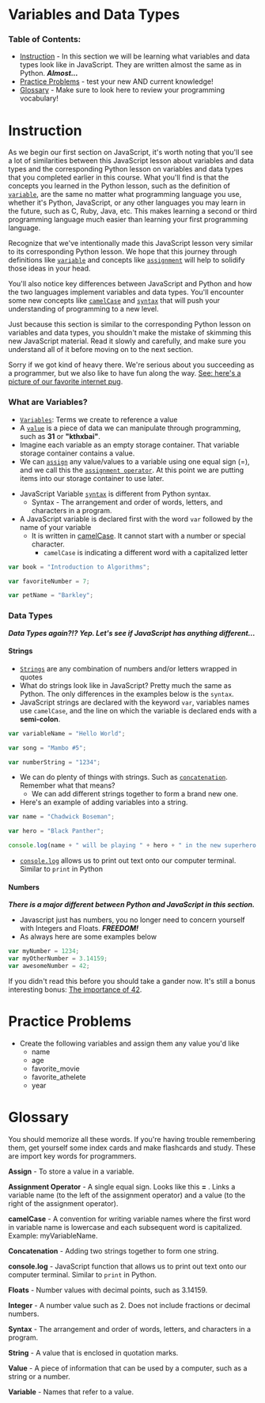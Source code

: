 # Variables and Data Types

### <a name="home"></a>Table of Contents:
* [Instruction](#instruction) - In this section we will be learning what variables and data types look like in JavaScript. They are written almost the same as in Python. ***Almost...***
* [Practice Problems](#practice-problems) - test your new AND current knowledge!
* [Glossary](#glossary) - Make sure to look here to review your programming vocabulary!

# <a name="instruction"></a>Instruction

As we begin our first section on JavaScript, it's worth noting that you'll see a lot of similarities between this JavaScript lesson about variables and data types and the corresponding Python lesson on variables and data types that you completed earlier in this course. What you'll find is that the concepts you learned in the Python lesson, such as the definition of [`variable`](#glossary), are the same no matter what programming language you use, whether it's Python, JavaScript, or any other languages you may learn in the future, such as C, Ruby, Java, etc. This makes learning a second or third programming language much easier than learning your first programming language.

Recognize that we've intentionally made this JavaScript lesson very similar to its corresponding Python lesson. We hope that this journey through definitions like [`variable`](#glossary) and concepts like [`assignment`](#glossary) will help to solidify those ideas in your head.

You'll also notice key differences between JavaScript and Python and how the two languages implement variables and data types. You'll encounter some new concepts like [`camelCase`](#glossary) and [`syntax`](#glossary) that will push your understanding of programming to a new level.

Just because this section is similar to the corresponding Python lesson on variables and data types, you shouldn't make the mistake of skimming this new JavaScript material. Read it slowly and carefully, and make sure you understand all of it before moving on to the next section.

Sorry if we got kind of heavy there. We're serious about you succeeding as a programmer, but we also like to have fun along the way. [See: here's a picture of our favorite internet pug](http://itsdougthepug.tumblr.com/post/134559118051/netflix-party-of-one-doug).

### What are Variables?


 -  [`Variables`](#glossary): Terms we create to reference a value
 - A [`value`](#glossary) is a piece of data we can manipulate through programming, such as **31** or **"kthxbai"**.
 - Imagine each variable as an empty storage container. That variable storage container contains a value.
 - We can [`assign`](#glossary) any value/values to a variable using one equal sign (=), and we call this the [`assignment operator`](#glossary). At this point we are putting items into our storage container to use later.
* JavaScript Variable [`syntax`](#glossary) is different from Python syntax.
    * Syntax - The arrangement and order of words, letters, and characters in a program.
* A JavaScript variable is declared first with the word `var` followed by the name of your variable
    * It is written in [camelCase](#glossary). It cannot start with a number or special character.
        * `camelCase` is indicating a different word with a capitalized letter

```javascript
var book = "Introduction to Algorithms";

var favoriteNumber = 7;

var petName = "Barkley";
```

### Data Types

***Data Types again?!? Yep. Let's see if JavaScript has anything different...***

#### Strings

* [`Strings`](#glossary) are any combination of numbers and/or letters wrapped in quotes
* What do strings look like in JavaScript? Pretty much the same as Python. The only differences in the examples below is the `syntax`.
* JavaScript strings are declared with the keyword `var`, variables names use `camelCase`, and the line on which the variable is declared ends with a **semi-colon**.

```javascript
var variableName = "Hello World";

var song = "Mambo #5";

var numberString = "1234";
```
* We can do plenty of things with strings. Such as [`concatenation`](#glossary). Remember what that means?
    * We can add different strings together to form a brand new one.
* Here's an example of adding variables into a string.

```javascript
var name = "Chadwick Boseman";

var hero = "Black Panther";

console.log(name + " will be playing " + hero + " in the new superhero movie")
```
* [`console.log`](#glossary) allows us to print out text onto our computer terminal. Similar to `print` in Python

#### Numbers

***There is a major different between Python and JavaScript in this section.***

* Javascript just has numbers, you no longer need to concern yourself with Integers and Floats. ***FREEDOM!***
* As always here are some examples below

```javascript
var myNumber = 1234;
var myOtherNumber = 3.14159;
var awesomeNumber = 42;
```
If you didn't read this before you should take a gander now. It's still a bonus interesting bonus: [The importance of 42](http://www.independent.co.uk/life-style/history/42-the-answer-to-life-the-universe-and-everything-2205734.html).
# <a name="practice-problems"></a>Practice Problems
* Create the following variables and assign them any value you'd like
    * name
    * age
    * favorite_movie
    * favorite_athelete
    * year

# <a name="glossary"></a>Glossary
You should memorize all these words. If you're having trouble remembering them, get yourself some index cards and make flashcards and study. These are import key words for programmers.

**Assign** - To store a value in a variable.

**Assignment Operator** - A single equal sign. Looks like this **=** . Links a variable name (to the left of the assignment operator) and a value (to the right of the assignment operator).

**camelCase** - A convention for writing variable names where the first word in variable name is lowercase and each subsequent word is capitalized. Example: myVariableName.

**Concatenation** - Adding two strings together to form one string.

**console.log** - JavaScript function that allows us to print out text onto our computer terminal. Similar to `print` in Python.

**Floats** - Number values with decimal points, such as 3.14159.

**Integer** - A number value such as 2. Does not include fractions or decimal numbers.

**Syntax** - The arrangement and order of words, letters, and characters in a program.

**String** - A value that is enclosed in quotation marks.

**Value** - A piece of information that can be used by a computer, such as a string or a number.

**Variable** - Names that refer to a value.
